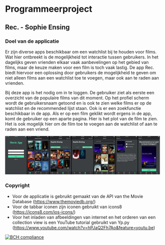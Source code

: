 # Programmeerproject
## Rec. - Sophie Ensing

### Doel van de applicatie
Er zijn diverse apps beschikbaar om een watchlist bij te houden voor films. Wat hier ontbreekt is de mogelijkheid tot interactie tussen gebruikers. In het dagelijks geven vrienden elkaar vaak aanbevelingen op het gebied van films, maar de keuze maken voor een film is toch vaak lastig. De app Rec. biedt hiervoor een oplossing door gebruikers de mogelijkheid te geven om niet alleen films aan een watchlist toe te voegen, maar ook aan te raden aan vrienden.

Bij deze app is het nodig om in te loggen. De gebruiker ziet als eerste een overzicht van de populaire films van dit moment. Op het profiel scherm wordt de gebruikersnaam getoond en is ook te zien welke films er op de watchlist en de recommended lijst staan. Ook is er een zoekfunctie beschikbaar in de app. Als er op een film geklikt wordt ergens in de app, komt de gebruiker op een aparte pagina. Hier is het plot van de film te zien. Het is ook mogelijk hier om de film toe te voegen aan de watchlist of aan te raden aan een vriend.

![App Overview](docs/AppOverview.png)

### Copyright
* Voor de applicatie is gebruikt gemaakt van de API van the Movie Database (https://www.themoviedb.org/)
* Voor de tabbar iconen zijn iconen gebruikt van icons8 (https://icons8.com/ios-icons/)
* Voor het inladen van afbeeldingen van internet en het orderen van een collection view is een YouTube tutorial gebruikt van Yp.py (https://www.youtube.com/watch?v=hPJaQ2Fh7Ao&feature=youtu.be)

[![BCH compliance](https://bettercodehub.com/edge/badge/SophieEnsing/Programmeerproject?branch=master)](https://bettercodehub.com/)
